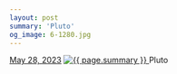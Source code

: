 ```yaml
---
layout: post
summary: 'Pluto'
og_image: 6-1280.jpg
---
```


<p>
  <time>
    <a href="/6">May 28, 2023</a>
  </time>
  <a href="/6">
    <img src="{{ site.assets_url }}/6-640.jpg" srcset="{{ site.assets_url }}/6-320.jpg 320w, {{ site.assets_url }}/6-640.jpg 640w, {{ site.assets_url }}/6-960.jpg 960w, {{ site.assets_url }}/6-1280.jpg 1280w" sizes="(min-width: 700px) 50vw, calc(100vw - 2rem)" alt="{{ page.summary }}" />
  </a>
  <span>Pluto</span>
</p>
